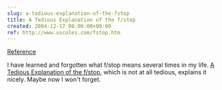 ```yaml
---  
slug: a-tedious-explanation-of-the-fstop
title: A Tedious Explanation of the f/stop
created: 2004-12-17 08:00:00+00:00
ref: http://www.uscoles.com/fstop.htm
---  
```

[Reference](http://www.uscoles.com/fstop.htm)
 
I have learned and forgotten what f/stop means several times in my life.  [A Tedious Explanation of the f/stop](http://www.uscoles.com/fstop.htm), which is not at all tedious, explains it nicely.  Maybe now I won't forget.

